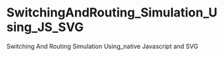 # SwitchingAndRouting_Simulation_Using_JS_SVG
Switching And Routing Simulation Using_native Javascript and SVG
